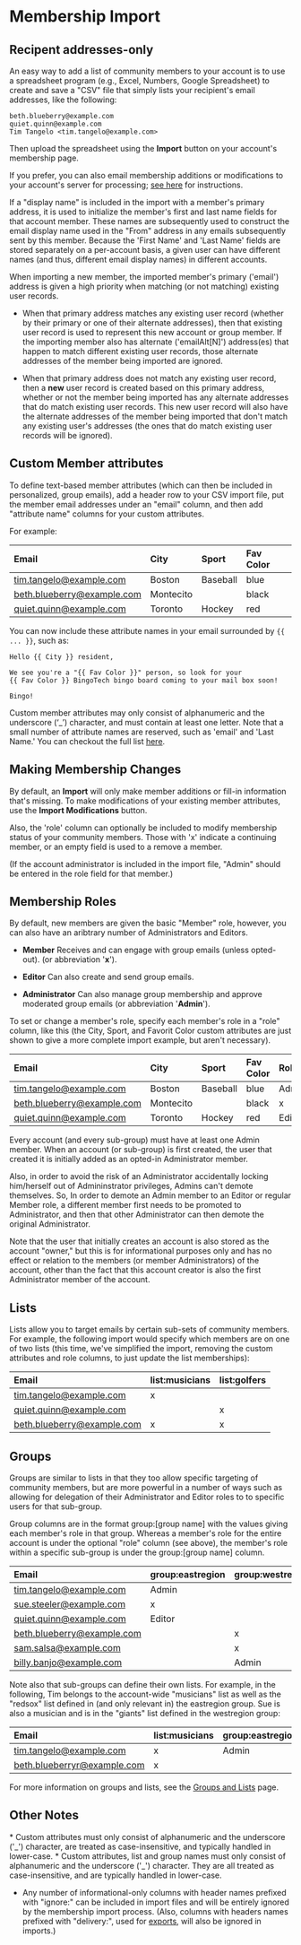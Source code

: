 # Membership Import

## Recipent addresses-only

An easy way to add a list of community members to your account is to use a
spreadsheet program (e.g., Excel, Numbers, Google Spreadsheet) to
create and save a "CSV" file that simply lists your recipient's email
addresses, like the following:

```
beth.blueberry@example.com
quiet.quinn@example.com
Tim Tangelo <tim.tangelo@example.com>
```

Then upload the spreadsheet using the **Import** button on your
account's membership page.

<span class="adv">  <!-- START ADVANCED -->

If you prefer, you can also email membership additions or
modifications to your account's server for processing; [see
here](./emailactions[LINK-QARGS-DOC]) for instructions.

</span>  <!-- END ADVANCED -->

<span class="support">  <!-- START SUPPOR -->

If a "display name" is included in the import with a member's primary
address, it is used to initialize the member's first and last name
fields for that account member.  These names are subsequently used to
construct the email display name used in the "From" address in any
emails subsequently sent by this member.  Because the 'First Name' and
'Last Name' fields are stored separately on a per-account basis, a given
user can have different names (and thus, different email display
names) in different accounts.

</span>  <!-- END ADVANCED -->

<span class="support">  <!-- START SUPPORT -->

When importing a new member, the imported member's primary ('email')
address is given a high priority when matching (or not matching)
existing user records.

* When that primary address matches any existing user record (whether
  by their primary or one of their alternate addresses), then that
  existing user record is used to represent this new account or group
  member.  If the importing member also has alternate
  ('emailAlt[N]') address(es) that happen to match different
  existing user records, those alternate addresses of the member being
  imported are ignored.

* When that primary address does not match any existing user record,
  then a **new** user record is created based on this primary address,
  whether or not the member being imported has any alternate addresses
  that do match existing user records.  This new user record will also
  have the alternate addresses of the member being imported that don't
  match any existing user's addresses (the ones that do match existing
  user records will be ignored).

</span>  <!-- END SUPPORT -->


## Custom Member attributes

To define text-based member attributes (which can then be included in
personalized, group emails), add a header row to your CSV import file,
put the member email addresses under an "email" column, and then add
"attribute name" columns for your custom attributes.

For example:

| Email                       | City       | Sport      | Fav Color      |
|:----------------------------|:-----------|:-----------|:---------------|
|tim.tangelo@example.com      | Boston     | Baseball   | blue           |
|beth.blueberry@example.com   | Montecito  |            | black          |
|quiet.quinn@example.com      | Toronto    | Hockey     | red            |

You can now include these attribute names in your email surrounded by 
```{{  ... }}```, 
such as:

```
Hello {{ City }} resident,

We see you're a "{{ Fav Color }}" person, so look for your
{{ Fav Color }} BingoTech bingo board coming to your mail box soon!

Bingo!
```

Custom member attributes may only consist of alphanumeric and the
underscore (‘_’) character, and must contain at least one letter. Note
that a small number of attribute names are reserved, such as 'email'
and 'Last Name.'  You can checkout the full list
[here](./reservedatts[LINK-QARGS-DOC]).


## Making Membership Changes

By default, an **Import** will only make member additions or fill-in
information that's missing.  To make modifications of your existing
member attributes, use the **Import Modifications** button.

<span class="free">   <!-- START Free ONLY -->

Also, the 'role' column can optionally be included to modify
membership status of your community members.  Those with 'x'
indicate a continuing member, or an empty field is used to a remove a
member.

(If the account administrator is included in the import file, "Admin"
should be entered in the role field for that member.)

</span>   <!-- END Free ONLY -->


<span class="sub g4s">   <!-- START GROUPVINE -->

## Membership Roles

By default, new members are given the basic "Member" role, however, you
can also have an aribtrary number of Administrators and Editors.

* **Member** Receives and can engage with group emails (unless opted-out).
  (or abbreviation '**x**').

* **Editor**  Can also create and send group emails.

* **Administrator** Can also manage group membership and approve moderated
  group emails (or abbreviation '**Admin**').

To set or change a member's role, specify each member's role in a
"role" column, like this (the City, Sport, and Favorit Color custom
attributes are just shown to give a more complete import example, but
aren't necessary).


| Email                       | City       | Sport      | Fav Color      |  Role   |
|:----------------------------|:-----------|:-----------|:---------------|:--------|
|tim.tangelo@example.com      | Boston     | Baseball   | blue           | Admin   |
|beth.blueberry@example.com   | Montecito  |            | black          |   x     |
|quiet.quinn@example.com      | Toronto    | Hockey     | red            | Editor  |

</span>

<span class="adv" id="admin-members">  <!-- START ADVANCED -->

Every account (and every sub-group) must have at least one Admin
member.  When an account (or sub-group) is first created, the user
that created it is initially added as an opted-in Administrator
member.

Also, in order to avoid the risk of an Administrator accidentally
locking him/herself out of Admininstrator privileges, Admins can't
demote themselves.  So, In order to demote an Admin member to an
Editor or regular Member role, a different member first needs to be
promoted to Administrator, and then that other Administrator can then
demote the original Administrator.

</span>

<span class="support">  <!-- START SUPPORT -->

Note that the user that initially creates an account is also stored as
the account "owner," but this is for informational purposes only and
has no effect or relation to the members (or member Administrators) of
the account, other than the fact that this account creator is also the
first Administrator member of the account.

</span>

<span class="sub g4s">   <!-- START GROUPVINE -->

## Lists

Lists allow you to target emails by certain sub-sets of community members.
For example, the following import would specify which members are on
one of two lists (this time, we've simplified the import, removing the
custom attributes and role columns, to just update the list
memberships):


| Email                       | list:musicians | list:golfers  |
|:----------------------------|:---------------|:--------------|
|tim.tangelo@example.com      | x              |               |
|quiet.quinn@example.com      |                | x             |
|beth.blueberry@example.com   | x              | x             |

</span>

<span class="sub g4s">   <!-- START GROUPVINE -->

## Groups

Groups are similar to lists in that they too allow specific targeting
of community members, but are more powerful in a number of ways such 
as allowing for delegation of their Administrator and Editor roles to
to specific users for that sub-group. 

Group columns are in the format group:[group name] with the values
giving each member's role in that group.  Whereas a member's role for
the entire account is under the optional "role" column (see above),
the member's role within a specific sub-group is under the 
group:[group name] column.

| Email                       | group:eastregion | group:westregion |
|:----------------------------|:-----------------|:-----------------|
|tim.tangelo@example.com      |  Admin           |                  |
|sue.steeler@example.com      |  x               |                  |
|quiet.quinn@example.com      |  Editor          |                  |
|beth.blueberry@example.com   |                  | x                |
|sam.salsa@example.com        |                  | x                |
|billy.banjo@example.com      |                  | Admin            |

Note also that sub-groups can define their own lists.
For example, in the following, Tim belongs to the
account-wide "musicians" list as well as the "redsox" list defined in
(and only relevant in) the eastregion group.  Sue is also a musician
and is in the "giants" list defined in the westregion group:

| Email                       | list:musicians | group:eastregion | list:redsox    | group:westregion | list:giants    |
|:----------------------------|:---------------|:-----------------|:---------------|:-----------------|:---------------|
|tim.tangelo@example.com      | x              |  Admin           | x              |                  | x              |
|beth.blueberryr@example.com  | x              |                  |                | x                | x              |

For more information on groups and lists, see the [Groups and
Lists](./lists_groups[LINK-QARGS-DOC]) page.

</span>   <!-- END GROUPVINE -->


## Other Notes

<span class="free">
* Custom attributes must only consist of alphanumeric and the
  underscore ('_') character, are treated as case-insensitive, and
  typically handled in lower-case.
</span>

<span class="sub g4s">
* Custom attributes, list and group names must only consist of
  alphanumeric and the underscore ('_') character.  They are all
  treated as case-insensitive, and are typically handled in
  lower-case.
</span>

* Any number of informational-only columns with header names prefixed
  with "ignore:" can be included in import files and will be
  entirely ignored by the membership import process.  (Also, columns
  with headers names prefixed with "delivery:", used for
  [exports](./exporting[LINK-QARGS-DOC]), will also be ignored in
  imports.)
  
  